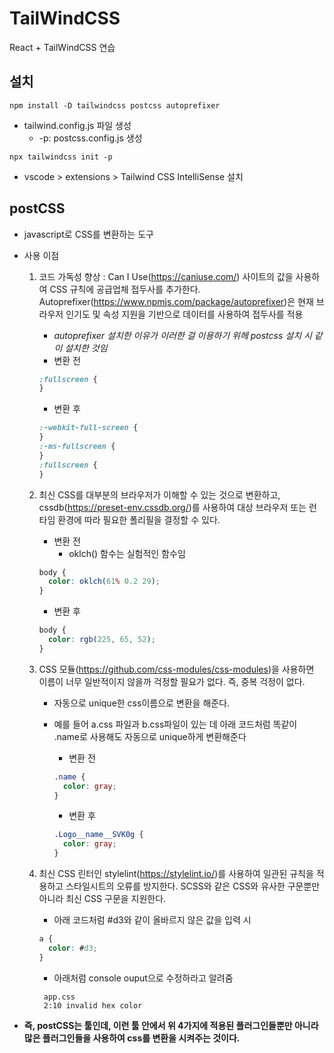 # TailWindCSS

React + TailWindCSS 연습

## 설치

```
npm install -D tailwindcss postcss autoprefixer
```

- tailwind.config.js 파일 생성
  - -p: postcss.config.js 생성

```
npx tailwindcss init -p
```

- vscode > extensions > Tailwind CSS IntelliSense 설치

## postCSS

- javascript로 CSS를 변환하는 도구
- 사용 이점

  1. 코드 가독성 향상 : Can I Use(https://caniuse.com/) 사이트의 값을 사용하여 CSS 규칙에 공급업체 접두사를 추가한다. Autoprefixer(https://www.npmjs.com/package/autoprefixer)은 현재 브라우저 인기도 및 속성 지원을 기반으로 데이터를 사용하여 접두사를 적용

     - _autoprefixer 설치한 이유가 이러한 걸 이용하기 위헤 postcss 설치 시 같이 설치한 것임_

     * 변환 전

     ```css
     :fullscreen {
     }
     ```

     - 변환 후

     ```css
     :-webkit-full-screen {
     }
     :-ms-fullscreen {
     }
     :fullscreen {
     }
     ```

  2. 최신 CSS를 대부분의 브라우저가 이해할 수 있는 것으로 변환하고, cssdb(https://preset-env.cssdb.org/)를 사용하여 대상 브라우저 또는 런타임 환경에 따라 필요한 폴리필을 결정할 수 있다.

     - 변환 전
       - oklch() 함수는 실험적인 함수임

     ```css
     body {
       color: oklch(61% 0.2 29);
     }
     ```

     - 변환 후

     ```css
     body {
       color: rgb(225, 65, 52);
     }
     ```

  3. CSS 모듈(https://github.com/css-modules/css-modules)을 사용하면 이름이 너무 일반적이지 않을까 걱정할 필요가 없다. 즉, 중복 걱정이 없다.

     - 자동으로 unique한 css이름으로 변환을 해준다.
     - 예를 들어 a.css 파일과 b.css파일이 있는 데 아래 코드처럼 똑같이 .name로 사용해도 자동으로 unique하게 변환해준다

       - 변환 전

       ```css
       .name {
         color: gray;
       }
       ```

       - 변환 후

       ```css
       .Logo__name__SVK0g {
         color: gray;
       }
       ```

  4. 최신 CSS 린터인 stylelint(https://stylelint.io/)를 사용하여 일관된 규칙을 적용하고 스타일시트의 오류를 방지한다. SCSS와 같은 CSS와 유사한 구문뿐만 아니라 최신 CSS 구문을 지원한다.
     - 아래 코드처럼 #d3와 같이 올바르지 않은 값을 입력 시
     ```css
     a {
       color: #d3;
     }
     ```
     - 아래처럼 console ouput으로 수정하라고 알려줌
     ```
      app.css
      2:10 invalid hex color
     ```

* **즉, postCSS는 툴인데, 이런 툴 안에서 위 4가지에 적용된 플러그인들뿐만 아니라 많은 플러그인들을 사용하여 css를 변환을 시켜주는 것이다.**
